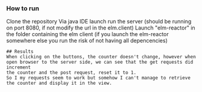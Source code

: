 ### How to run
Clone the repository
Via java IDE launch run the server (should be running on port 8080, if not modify the url in the elm.client)
Launch "elm-reactor" in the folder containing the elm client (if you launch the elm-reactor somewhere else you run the risk of not 
having all depencencies)
```
## Results
When clicking on the buttons, the counter doesn't change, however when open browser to the server side, we can see that the get requests did increment 
the counter and the post request, reset it to 1.
So I my requests seem to work but somehow I can't manage to retrieve the counter and display it in the view.
